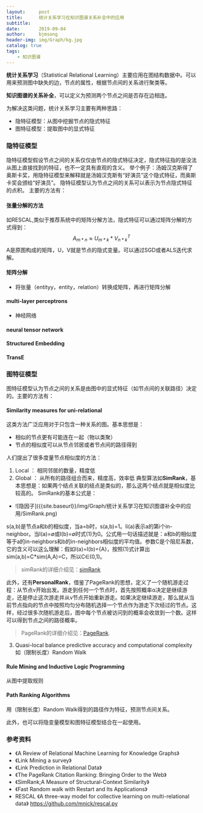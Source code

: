```yaml
---
layout:     post
title:      统计关系学习在知识图谱关系补全中的应用
subtitle:   
date:       2019-09-04
author:     bjmsong
header-img: img/Graph/kg.jpg
catalog: true
tags:
    - 知识图谱
---
```

**统计关系学习**（Statistical Relational Learning）主要应用在图结构数据中。可以用来预测图中缺失的边，节点的属性，根据节点间的关系进行聚类等。

**知识图谱的关系补全**，可以定义为预测两个节点之间是否存在边相连。

为解决这类问题，统计关系学习主要有两种思路：
* 隐特征模型：从图中挖掘节点的隐式特征
* 图特征模型：提取图中的显式特征

### 隐特征模型
隐特征模型假设节点之间的关系仅仅由节点的隐式特征决定，隐式特征指的是没法从图上直接找到的特征，也不一定具有直观的含义。
举个例子：汤姆汉克斯得了奥斯卡奖，用隐特征模型来解释就是汤姆汉克斯有“好演员”这个隐式特征，而奥斯卡奖会颁给“好演员”。
隐特征模型认为节点之间的关系可以表示为节点隐式特征的点积。
主要的方法有：
#### 张量分解的方法
如RESCAL,类似于推荐系统中的矩阵分解方法，隐式特征可以通过矩阵分解的方式得到：
$$A_{m*n} \approx U_{m*k} * V_{n*k}^T$$
A是原图构成的矩阵，U，V就是节点的隐式变量。可以通过SGD或者ALS迭代求解。
#### 矩阵分解
- 将张量（entityy，entity，relation）转换成矩阵，再进行矩阵分解

#### multi-layer perceptrons
- 神经网络

#### neural tensor network
#### Structured Embedding
#### TransE

### 图特征模型
图特征模型认为节点之间的关系是由图中的显式特征（如节点间的关联路径）决定的。主要的方法有：
#### Similarity measures for uni-relational 
这类方法广泛应用对于只包含一种关系的图。基本思想是：
- 相似的节点更有可能连在一起（物以类聚）
- 节点的相似度可以从节点邻居或者节点间的路径得到

人们提出了很多度量节点相似度的方法：
1. Local ： 相同邻居的数量，精度低
2. Global ： 从所有的路径组合而来，精度高，效率低
典型算法如**SimRank**，基本思想是：如果两个结点关联的结点是类似的，那么这两个结点就是相似度比较高的。
SimRank的基本公式是：

<ul> 
<li markdown="1"> 
![隐因子]({{site.baseurl}}/img/Graph/统计关系学习在知识图谱补全中的应用/SimRank.png) 
</li> 
</ul> 

s(a,b)是节点a和b的相似度，当a=b时，s(a,b)=1。Ii(a)表示a的第i个in-neighbor。当I(a)=∅或I(b)=∅时式(1)为0。公式用一句话描述就是：a和b的相似度等于a的in-neighbors和b的in-neighbors相似度的平均值。参数C是个阻尼系数，它的含义可以这么理解：假如I(a)=I(b)={A}，按照(1)式计算出sim(a,b)=C*sim(A,A)=C，所以C∈(0,1)。

>simRank的详细介绍见：[simRank](https://bjmsong.github.io/2019/09/04/SimRank/)

此外，还有**PersonalRank**，借鉴了PageRank的思想，定义了一个随机游走过程：从节点v开始出发。游走到任何一个节点时，首先按照概率α决定是继续游走，还是停止这次游走并从v节点开始重新游走。如果决定继续游走，那么就从当前节点指向的节点中按照均匀分布随机选择一个节点作为游走下次经过的节点。这样，经过很多次随机游走后，图中每个节点被访问到的概率会收敛到一个数。这样可以得到节点之间的路径概率。

>PageRank的详细介绍见：[PageRank](https://bjmsong.github.io/2019/09/04/PageRank/ "With a Title"). 

3. Quasi-local
balance predictive accuracy and computational complexity
如（限制长度）Random Walk

#### Rule Mining and Inductive Logic Programming
从图中提取规则

#### Path Ranking Algorithms
用（限制长度）Random Walk得到的路径作为特征，预测节点间关系。

此外，也可以将隐变量模型和图特征模型结合在一起使用。


### 参考资料
- 《A Review of Relational Machine Learning for Knowledge Graphs》
- 《Link Mining a survey》
- 《Link Prediction in Relational Data》
- 《The PageRank Citation Ranking: Bringing Order to the Web》
- 《SimRank;A Measure of Structural-Context Similarity》
- 《Fast Random walk with Restart and Its Applications》
- RESCAL
《A three-way model for collective learning on multi-relational data》
https://github.com/mnick/rescal.py

